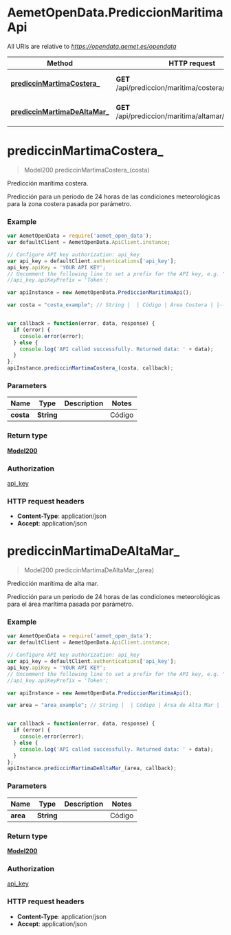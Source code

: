 # AemetOpenData.PrediccionMaritimaApi

All URIs are relative to *https://opendata.aemet.es/opendata*

Method | HTTP request | Description
------------- | ------------- | -------------
[**prediccinMartimaCostera_**](PrediccionMaritimaApi.md#prediccinMartimaCostera_) | **GET** /api/prediccion/maritima/costera/costa/{costa} | Predicción marítima costera.
[**prediccinMartimaDeAltaMar_**](PrediccionMaritimaApi.md#prediccinMartimaDeAltaMar_) | **GET** /api/prediccion/maritima/altamar/area/{area} | Predicción marítima de alta mar.


<a name="prediccinMartimaCostera_"></a>
# **prediccinMartimaCostera_**
> Model200 prediccinMartimaCostera_(costa)

Predicción marítima costera.

Predicción para un periodo de 24 horas de las condiciones meteorológicas para la zona costera pasada por parámetro.

### Example
```javascript
var AemetOpenData = require('aemet_open_data');
var defaultClient = AemetOpenData.ApiClient.instance;

// Configure API key authorization: api_key
var api_key = defaultClient.authentications['api_key'];
api_key.apiKey = 'YOUR API KEY';
// Uncomment the following line to set a prefix for the API key, e.g. "Token" (defaults to null)
//api_key.apiKeyPrefix = 'Token';

var apiInstance = new AemetOpenData.PrediccionMaritimaApi();

var costa = "costa_example"; // String |  | Código | Área Costera | |----------|----------| | 42 | Costa de Andalucía Occidental y Ceuta   | | 47  | Costa de Andalucía Oriental y Melilla   | | 41  | Costa de Asturias, Cantabria y País Vasco  | | 45  | Costa de Cataluña   | | 40  | Costa de Galicia   | | 44  | Costa de Illes Balears   | | 43  | Costa de las Islas Canarias  | | 46  | Costa de Valencia y Murcia


var callback = function(error, data, response) {
  if (error) {
    console.error(error);
  } else {
    console.log('API called successfully. Returned data: ' + data);
  }
};
apiInstance.prediccinMartimaCostera_(costa, callback);
```

### Parameters

Name | Type | Description  | Notes
------------- | ------------- | ------------- | -------------
 **costa** | **String**|  | Código | Área Costera | |----------|----------| | 42 | Costa de Andalucía Occidental y Ceuta   | | 47  | Costa de Andalucía Oriental y Melilla   | | 41  | Costa de Asturias, Cantabria y País Vasco  | | 45  | Costa de Cataluña   | | 40  | Costa de Galicia   | | 44  | Costa de Illes Balears   | | 43  | Costa de las Islas Canarias  | | 46  | Costa de Valencia y Murcia | 

### Return type

[**Model200**](Model200.md)

### Authorization

[api_key](../README.md#api_key)

### HTTP request headers

 - **Content-Type**: application/json
 - **Accept**: application/json

<a name="prediccinMartimaDeAltaMar_"></a>
# **prediccinMartimaDeAltaMar_**
> Model200 prediccinMartimaDeAltaMar_(area)

Predicción marítima de alta mar.

Predicción para un periodo de 24 horas de las condiciones meteorológicas para el área marítima pasada por parámetro.

### Example
```javascript
var AemetOpenData = require('aemet_open_data');
var defaultClient = AemetOpenData.ApiClient.instance;

// Configure API key authorization: api_key
var api_key = defaultClient.authentications['api_key'];
api_key.apiKey = 'YOUR API KEY';
// Uncomment the following line to set a prefix for the API key, e.g. "Token" (defaults to null)
//api_key.apiKeyPrefix = 'Token';

var apiInstance = new AemetOpenData.PrediccionMaritimaApi();

var area = "area_example"; // String |  | Código | Área de Alta Mar | |----------|----------| | 0 | Océano Atlántico al sur de 35º N   | | 1  | Océano Atlántico al norte de 30º N   | | 2  | Mar Mediterráneo


var callback = function(error, data, response) {
  if (error) {
    console.error(error);
  } else {
    console.log('API called successfully. Returned data: ' + data);
  }
};
apiInstance.prediccinMartimaDeAltaMar_(area, callback);
```

### Parameters

Name | Type | Description  | Notes
------------- | ------------- | ------------- | -------------
 **area** | **String**|  | Código | Área de Alta Mar | |----------|----------| | 0 | Océano Atlántico al sur de 35º N   | | 1  | Océano Atlántico al norte de 30º N   | | 2  | Mar Mediterráneo | 

### Return type

[**Model200**](Model200.md)

### Authorization

[api_key](../README.md#api_key)

### HTTP request headers

 - **Content-Type**: application/json
 - **Accept**: application/json


